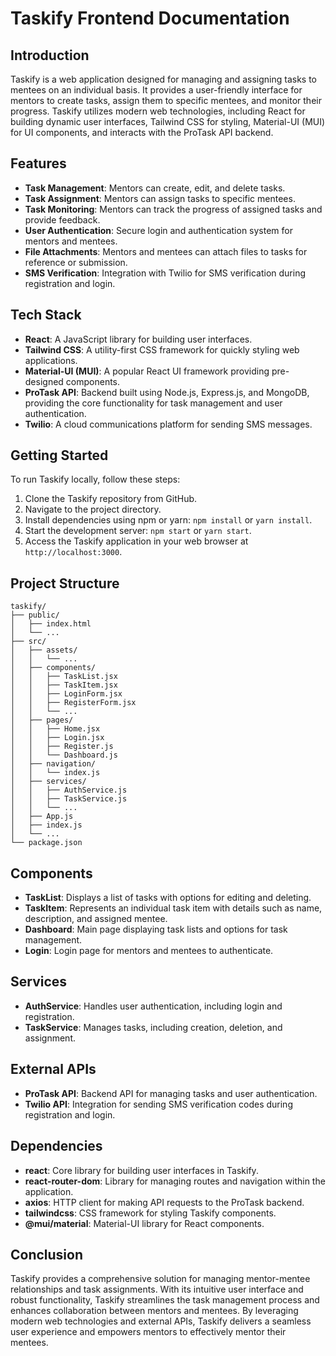 # Taskify Frontend Documentation

## Introduction
Taskify is a web application designed for managing and assigning tasks to mentees on an individual basis. It provides a user-friendly interface for mentors to create tasks, assign them to specific mentees, and monitor their progress. Taskify utilizes modern web technologies, including React for building dynamic user interfaces, Tailwind CSS for styling, Material-UI (MUI) for UI components, and interacts with the ProTask API backend.

## Features
- **Task Management**: Mentors can create, edit, and delete tasks.
- **Task Assignment**: Mentors can assign tasks to specific mentees.
- **Task Monitoring**: Mentors can track the progress of assigned tasks and provide feedback.
- **User Authentication**: Secure login and authentication system for mentors and mentees.
- **File Attachments**: Mentors and mentees can attach files to tasks for reference or submission.
- **SMS Verification**: Integration with Twilio for SMS verification during registration and login.

## Tech Stack
- **React**: A JavaScript library for building user interfaces.
- **Tailwind CSS**: A utility-first CSS framework for quickly styling web applications.
- **Material-UI (MUI)**: A popular React UI framework providing pre-designed components.
- **ProTask API**: Backend built using Node.js, Express.js, and MongoDB, providing the core functionality for task management and user authentication.
- **Twilio**: A cloud communications platform for sending SMS messages.

## Getting Started
To run Taskify locally, follow these steps:
1. Clone the Taskify repository from GitHub.
2. Navigate to the project directory.
3. Install dependencies using npm or yarn: `npm install` or `yarn install`.
4. Start the development server: `npm start` or `yarn start`.
5. Access the Taskify application in your web browser at `http://localhost:3000`.

## Project Structure

```
taskify/
├── public/
│   ├── index.html
│   └── ...
├── src/
│   ├── assets/
│   │   └── ...
│   ├── components/
│   │   ├── TaskList.jsx
│   │   ├── TaskItem.jsx
│   │   ├── LoginForm.jsx
│   │   ├── RegisterForm.jsx
│   │   └── ...
│   ├── pages/
│   │   ├── Home.jsx
│   │   ├── Login.jsx
│   │   ├── Register.js
│   │   └── Dashboard.js
│   ├── navigation/
│   │   └── index.js
│   ├── services/
│   │   ├── AuthService.js
│   │   ├── TaskService.js
│   │   └── ...
│   ├── App.js
│   ├── index.js
│   └── ...
└── package.json
```

## Components
- **TaskList**: Displays a list of tasks with options for editing and deleting.
- **TaskItem**: Represents an individual task item with details such as name, description, and assigned mentee.
- **Dashboard**: Main page displaying task lists and options for task management.
- **Login**: Login page for mentors and mentees to authenticate.

## Services
- **AuthService**: Handles user authentication, including login and registration.
- **TaskService**: Manages tasks, including creation, deletion, and assignment.

## External APIs
- **ProTask API**: Backend API for managing tasks and user authentication.
- **Twilio API**: Integration for sending SMS verification codes during registration and login.

## Dependencies
- **react**: Core library for building user interfaces in Taskify.
- **react-router-dom**: Library for managing routes and navigation within the application.
- **axios**: HTTP client for making API requests to the ProTask backend.
- **tailwindcss**: CSS framework for styling Taskify components.
- **@mui/material**: Material-UI library for React components.

## Conclusion
Taskify provides a comprehensive solution for managing mentor-mentee relationships and task assignments. With its intuitive user interface and robust functionality, Taskify streamlines the task management process and enhances collaboration between mentors and mentees. By leveraging modern web technologies and external APIs, Taskify delivers a seamless user experience and empowers mentors to effectively mentor their mentees.
